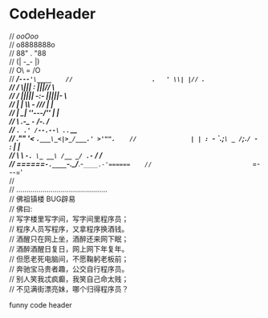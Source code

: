 CodeHeader
==========


//                            _ooOoo_   
//                           o8888888o   
//                           88" . "88   
//                           (| -_- |)   
//                            O\ = /O   
//                        ____/`---'\____   
//                      .   ' \\| |// `.   
//                       / \\||| : |||// \   
//                     / _||||| -:- |||||- \   
//                       | | \\\ - /// | |   
//                     | \_| ''\---/'' | |   
//                      \ .-\__ `-` ___/-. /   
//                   ___`. .' /--.--\ `. . __   
//                ."" '< `.___\_<|>_/___.' >'"".   
//               | | : `- \`.;`\ _ /`;.`/ - ` : | |   
//                 \ \ `-. \_ __\ /__ _/ .-` / /   
//         ======`-.____`-.___\_____/___.-`____.-'======   
//                            `=---='   
//   
//         .............................................   
//                  佛祖镇楼                  BUG辟易   
//          佛曰:   
//                  写字楼里写字间，写字间里程序员；   
//                  程序人员写程序，又拿程序换酒钱。   
//                  酒醒只在网上坐，酒醉还来网下眠；   
//                  酒醉酒醒日复日，网上网下年复年。   
//                  但愿老死电脑间，不愿鞠躬老板前；   
//                  奔驰宝马贵者趣，公交自行程序员。   
//                  别人笑我忒疯癫，我笑自己命太贱；   
//                  不见满街漂亮妹，哪个归得程序员？   

funny code header
